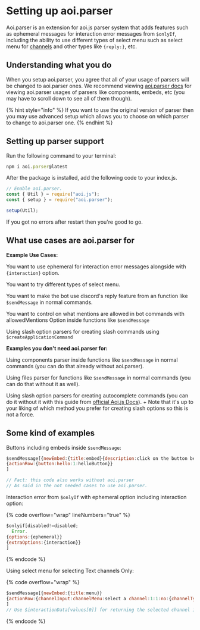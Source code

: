 # Setting up aoi.parser

Aoi.parser is an extension for aoi.js parser system that adds features such as ephemeral messages for interaction error messages from `$onlyIf`, including the ability to use different types of select menu such as select menu for [channels](https://aoi-parser.vercel.app/documentation/parsers/component#channelinput) and other types like `{reply:}`, etc.

## Understanding what you do

When you setup aoi.parser, you agree that all of your usage of parsers will be changed to aoi.parser ones. We recommend viewing [aoi.parser docs](https://aoi-parser.vercel.app/documentation/parsers/embed) for viewing aoi.parser usages of parsers like components, embeds, etc (you may have to scroll down to see all of them though).

{% hint style="info" %}
If you want to use the original version of parser then you may use advanced setup which allows you to choose on which parser to change to aoi.parser one.
{% endhint %}

## Setting up parser support

Run the following command to your terminal:

```javascript
npm i aoi.parser@latest
```

After the package is installed, add the following code to your index.js.

```javascript
// Enable aoi.parser.
const { Util } = require("aoi.js");
const { setup } = require("aoi.parser");

setup(Util);
```

If you got no errors after restart then you're good to go.

## What use cases are aoi.parser for

**Example Use Cases:**

You want to use ephemeral for interaction error messages alongside with `{interaction}` option.

You want to try different types of select menu.

You want to make the bot use discord's reply feature from an function like `$sendMessage` in normal commands.

You want to control on what mentions are allowed in bot commands with allowedMentions Option inside functions like `$sendMessage`

Using slash option parsers for creating slash commands using `$createApplicationCommand`

**Examples you don't need aoi.parser for:**

Using components parser inside functions like `$sendMessage` in normal commands (you can do that already without aoi.parser).

Using files parser for functions like `$sendMessage` in normal commands (you can do that without it as well).

Using slash option parsers for creating autocomplete commands (you can do it without it with this guide from [official Aoi.js Docs](https://aoi.js.org/docs/guides/interactioncommands#autocompleterespond-functions--examples)). + Note that it's up to your liking of which method you prefer for creating slash options so this is not a force.

&#x20;

## Some kind of examples

Buttons including embeds inside `$sendMessage`: &#x20;

```javascript
$sendMessage[{newEmbed:{title:embed}{description:click on the button below}}
{actionRow:{button:hello:1:helloButton}}
]

// Fact: this code also works without aoi.parser 
// As said in the not needed cases to use aoi.parser.
```

Interaction error from `$onlyIf` with ephemeral option including interaction option:

{% code overflow="wrap" lineNumbers="true" %}
```javascript
$onlyif[disabled!=disabled;
  Error.
{options:{ephemeral}}
{extraOptions:{interaction}}
]
```
{% endcode %}

Using select menu for selecting Text channels Only:

{% code overflow="wrap" %}
```javascript
$sendMessage[{newEmbed:{title:menu}}
{actionRow:{channelInput:channelMenu:select a channel:1:1:no:{channelType:0}}}
]
// Use $interactionData[values[0]] for returning the selected channel id from the select menu when responding to select menu for channels in an interaction cmd.

```
{% endcode %}
